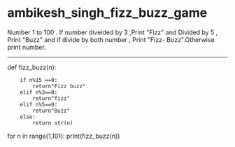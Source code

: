 # ambikesh_singh_fizz_buzz_game
Number 1 to 100 . 
If number diveided by 3 ,Print "Fizz" and Divided by 5 , Print "Buzz" and if divide by both number , Print "Fizz- Buzz".Otherwise print number.
**************************************


def fizz_buzz(n):

        if n%15 ==0:
            return"Fizz buzz"
        elif n%3==0:
            return"fizz"
        elif n%5==0:
            return"Buzz"
        else:
            return str(n)

for n in range(1,101):
    print(fizz_buzz(n))
